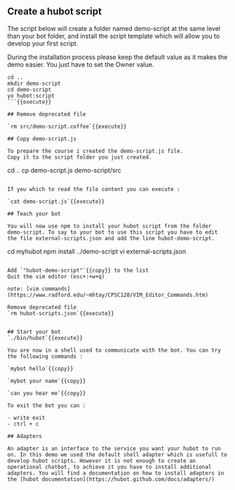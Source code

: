 ## Create a hubot script

The script below will create a folder named demo-script at the same level than your bot folder, and install the script template which will allow you to develop your first script.

During the installation process please keep the default value as it makes the demo easier. You just have to set the Owner value.

```
cd ..
mkdir demo-script
cd demo-script
yo hubot:script
```{{execute}}

## Remove deprecated file

`rm src/demo-script.coffee`{{execute}}

## Copy demo-script.js

To prepare the course i created the demo-script.js file.
Copy it to the script folder you just created.

```
cd ..
cp demo-script.js demo-script/src
```{{execute}}

If you which to read the file content you can execute :

`cat demo-script.js`{{execute}}

## Teach your bot

You will now use npm to install your hubot script from the folder demo-script. To say to your bot to use this script you have to edit the file external-scripts.json and add the line hubot-demo-script.

```
cd myhubot
npm install ../demo-script
vi external-scripts.json
```{{execute}}

Add `"hubot-demo-script"`{{copy}} to the list
Quit the vim editor (esc+:+w+q)

note: [vim commands](https://www.radford.edu/~mhtay/CPSC120/VIM_Editor_Commands.htm)

Remove deprecated file
`rm hubot-scripts.json`{{execute}}


## Start your bot
`./bin/hubot`{{execute}}

You are now in a shell used to communicate with the bot. You can try the following commands :

`mybot hello`{{copy}}

`mybot your name`{{copy}}

`can you hear me`{{copy}}

To exit the bot you can :

- write exit
- ctrl + c

## Adapters

An adapter is an interface to the service you want your hubot to run on. In this demo we used the default shell adapter which is usefull to develop hubot scripts. However it is not enough to create an operational chatbot, to achieve it you have to install additional adapters. You will find a documentation on how to install adapters in the [hubot documentation](https://hubot.github.com/docs/adapters/)